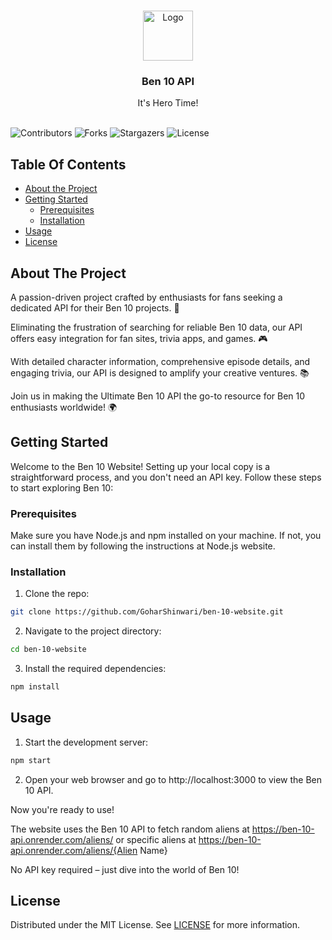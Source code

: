 <br/>
<p align="center">
  <a href="https://github.com/GoharShinwari/ben-10-website">
    <img src="https://upload.wikimedia.org/wikipedia/commons/3/3d/Ben_10_Omnitrix.png" alt="Logo" width="80" height="80">
  </a>

  <h3 align="center">Ben 10 API</h3>

  <p align="center">
    It's Hero Time!
    <br/>
    <br/>
  </p>
</p>

![Contributors](https://img.shields.io/github/contributors/GoharShinwari/ben-10-website?color=dark-green) ![Forks](https://img.shields.io/github/forks/GoharShinwari/ben-10-website?style=social) ![Stargazers](https://img.shields.io/github/stars/GoharShinwari/ben-10-website?style=social) ![License](https://img.shields.io/github/license/GoharShinwari/ben-10-website) 

## Table Of Contents

* [About the Project](#about-the-project)
* [Getting Started](#getting-started)
  * [Prerequisites](#prerequisites)
  * [Installation](#installation)
* [Usage](#usage)
* [License](#license)

## About The Project

A passion-driven project crafted by enthusiasts for fans seeking a dedicated API for their Ben 10 projects. 🚀

Eliminating the frustration of searching for reliable Ben 10 data, our API offers easy integration for fan sites, trivia apps, and games. 🎮

With detailed character information, comprehensive episode details, and engaging trivia, our API is designed to amplify your creative ventures. 📚

Join us in making the Ultimate Ben 10 API the go-to resource for Ben 10 enthusiasts worldwide! 🌍






## Getting Started

Welcome to the Ben 10 Website! Setting up your local copy is a straightforward process, and you don't need an API key. Follow these steps to start exploring Ben 10:

### Prerequisites

Make sure you have Node.js and npm installed on your machine. If not, you can install them by following the instructions at Node.js website.

### Installation


1. Clone the repo:

```sh
git clone https://github.com/GoharShinwari/ben-10-website.git
```

2. Navigate to the project directory:

```sh
cd ben-10-website
```

3. Install the required dependencies:
```sh
npm install
```

## Usage

1. Start the development server:
```sh
npm start
```

2. Open your web browser and go to http://localhost:3000 to view the Ben 10 API.

Now you're ready to use! 

The website uses the Ben 10 API to fetch random aliens at https://ben-10-api.onrender.com/aliens/ or specific aliens at https://ben-10-api.onrender.com/aliens/{Alien Name}

 No API key required – just dive into the world of Ben 10!


## License

Distributed under the MIT License. See [LICENSE](https://github.com/GoharShinwari/ben-10-website/blob/main/LICENSE.md) for more information.
